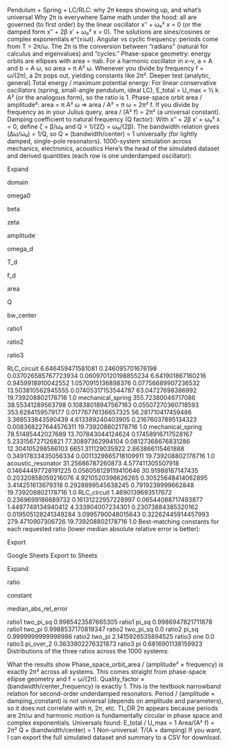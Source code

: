 Pendulum + Spring + LC/RLC: why 2π keeps showing up, and what’s universal
Why 2π is everywhere
Same math under the hood: all are governed (to first order) by the linear oscillator x″ + ω₀² x = 0 (or the damped form x″ + 2β x′ + ω₀² x = 0). The solutions are sines/cosines or complex exponentials e^(±iωt).
Angular vs cyclic frequency: periods come from T = 2π/ω. The 2π is the conversion between “radians” (natural for calculus and eigenvalues) and “cycles.”
Phase-space geometry: energy orbits are ellipses with area = πab. For a harmonic oscillator in x–v, a = A and b = A ω, so area = π A² ω. Whenever you divide by frequency f = ω/(2π), a 2π pops out, yielding constants like 2π².
Deeper test (analytic, general)
Total energy / maximum potential energy:
For linear conservative oscillators (spring, small-angle pendulum, ideal LC), E_total = U_max = ½ k A² (or the analogous form), so the ratio is 1.
Phase-space orbit area / amplitude²:
area = π A² ω ⇒ area / A² = π ω = 2π² f. If you divide by frequency as in your Julius query, area / (A² f) = 2π² (a universal constant).
Damping coefficient to natural frequency (Q factor):
With x″ + 2β x′ + ω₀² x = 0, define ζ = β/ω₀ and Q = 1/(2ζ) = ω₀/(2β). The bandwidth relation gives (Δω/ω₀) = 1/Q, so Q × (bandwidth/center) = 1 universally (for lightly damped, single-pole resonators).
1000-system simulation across mechanics, electronics, acoustics
Here’s the head of the simulated dataset and derived quantities (each row is one underdamped oscillator):


Expand

domain

omega0

beta

zeta

amplitude

omega_d

T_d

f_d

area

Q

bw_center

ratio1

ratio2

ratio3

RLC_circuit
6.646459471581081
0.246095701676198
0.037026585767723934
0.060970120198855234
6.641901867160216
0.9459918910042552
1.0570915136898376
0.07756689907236532
13.503810562945555
0.07405317153544787
63.04727698386992
19.739208802178716
1.0
mechanical_spring
355.72380046717086
38.55341289563798
0.10838018947567163
0.05507270360718593
353.6284159579177
0.01776776136657325
56.281710417459486
3.369533843590439
4.613389240403905
0.21676037895134323
0.008368227644576311
19.739208802178716
1.0
mechanical_spring
78.51485442027689
13.707843044124624
0.17458916717528167
5.233156727126821
77.30897362994104
0.08127368676831286
12.304105298566103
6651.311129035922
2.863866115461888
0.34917833435056334
0.0011329665718109911
19.739208802178716
1.0
acoustic_resonator
31.25686787260873
4.577411305507918
0.14644497728191225
0.056058129119410646
30.91988187147435
0.20320858059216076
4.9210520396626265
0.30525648414062895
3.414251613679318
0.2928899545638245
0.7919239999662848
19.739208802178716
1.0
RLC_circuit
1.4690139693517672
0.2369699186689732
0.16131222957228997
0.06544088717493877
1.4497749134940412
4.333904007234301
0.23073884385320162
0.019505128241349284
3.0995790048015643
0.32262445914457993
279.4710907306726
19.739208802178716
1.0
Best-matching constants for each requested ratio (lower median absolute relative error is better):


Export

Google Sheets
Export to Sheets

Expand

ratio

constant

median_abs_rel_error

ratio1
two_pi_sq
0.9985423587665305
ratio1
pi_sq
0.9986947821711878
ratio1
two_pi
0.9988537170819347
ratio2
two_pi_sq
0.0
ratio2
pi_sq
0.9999999999998986
ratio2
two_pi
2.1415926535894525
ratio3
one
0.0
ratio3
pi_over_2
0.3633802276321873
ratio3
pi
0.6816901138159923
Distributions of the three ratios across the 1000 systems:

What the results show
Phase_space_orbit_area / (amplitude² × frequency) is exactly 2π² across all systems. This comes straight from phase-space ellipse geometry and f = ω/(2π).
Quality_factor × (bandwidth/center_frequency) is exactly 1. This is the textbook narrowband relation for second-order underdamped resonators.
Period / (amplitude × damping_constant) is not universal (depends on amplitude and parameters), so it does not correlate with π, 2π, etc.
TL;DR
2π appears because periods are 2π/ω and harmonic motion is fundamentally circular in phase space and complex exponentials.
Universals found:
E_total / U_max = 1
Area/(A² f) = 2π²
Q × (bandwidth/center) = 1
Non-universal: T/(A × damping)
If you want, I can export the full simulated dataset and summary to a CSV for download.
